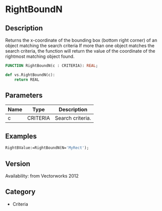 # RightBoundN

## Description
Returns the x-coordinate of the bounding box (bottom right corner) of an object matching the search criteria If more than one object matches the search criteria, the function will return the value of the coordinate of the rightmost matching object found.

```pascal
FUNCTION RightBoundN(c : CRITERIA): REAL;
```

```python
def vs.RightBoundN(c):
    return REAL
```

## Parameters
|Name|Type|Description|
|---|---|---|
|c|CRITERIA|Search criteria.|

## Examples
```pascal
RightBValue:=RightBoundN(N='MyRect');
```

## Version
Availability: from Vectorworks 2012

## Category
* Criteria

